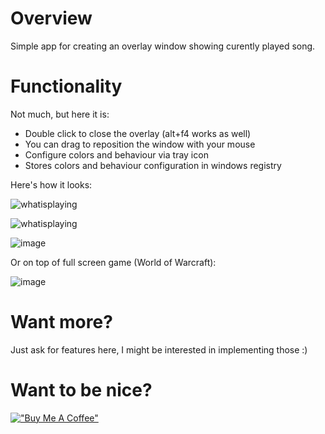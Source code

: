 # Overview 
Simple app for creating an overlay window showing curently played song.

# Functionality
Not much, but here it is:
- Double click to close the overlay (alt+f4 works as well)
- You can drag to reposition the window with your mouse
- Configure colors and behaviour via tray icon
- Stores colors and behaviour configuration in windows registry

Here's how it looks:

![whatisplaying](https://github.com/user-attachments/assets/92340afc-ce2f-4f69-aca5-22a44184fd47)

![whatisplaying](https://github.com/user-attachments/assets/ba2d21a9-9537-487f-966c-0412cf9110fd)

![image](https://github.com/user-attachments/assets/c5f81181-b3a7-4477-bbad-0bc9897bf6bc)

Or on top of full screen game (World of Warcraft):

![image](https://github.com/user-attachments/assets/fdfdcaf2-4614-4b3d-ade4-b2b1b055ca19)



# Want more?
Just ask for features here, I might be interested in implementing those :)

# Want to be nice?
[!["Buy Me A Coffee"](https://www.buymeacoffee.com/assets/img/custom_images/black_img.png)](https://www.buymeacoffee.com/bigos81)
